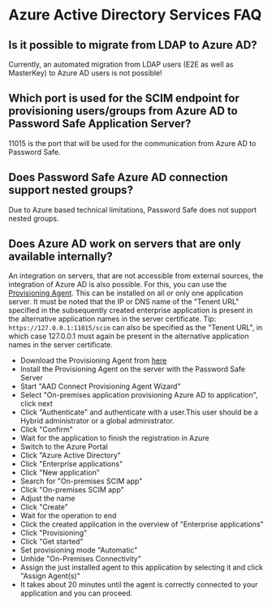 # Azure Active Directory Services FAQ

## Is it possible to migrate from LDAP to Azure AD?

Currently, an automated migration from LDAP users (E2E as well as MasterKey) to Azure AD users is not possible!

## Which port is used for the SCIM endpoint for provisioning users/groups from Azure AD to Password Safe Application Server?

11015 is the port that will be used for the communication from Azure AD to Password Safe.

## Does Password Safe Azure AD connection support nested groups?

Due to Azure based technical limitations, Password Safe does not support nested groups.

## Does Azure AD work on servers that are only available internally?

An integration on servers, that are not accessible from external sources, the integration of Azure AD is also possible. For this, you can use the [Provisioning Agent]({{url.azure_provisioning_agent_info}}). This can be installed on all or only one application server. It must be noted that the IP or DNS name of the "Tenent URL" specified in the subsequently created enterprise application is present in the alternative application names in the server certificate.
Tip: `https://127.0.0.1:11015/scim` can also be specified as the "Tenent URL", in which case 127.0.0.1 must again be present in the alternative application names in the server certificate.

- Download the Provisioning Agent from [here]({{url.azure_provisioning_agent_download}})
- Install the Provisioning Agent on the server with the Password Safe Server
- Start "AAD Connect Provisioning Agent Wizard"
- Select "On-premises application provisioning Azure AD to application", click next
- Click "Authenticate" and authenticate with a user.This user should be a Hybrid administrator or a global administrator.
- Click "Confirm"
- Wait for the application to finish the registration in Azure
- Switch to the Azure Portal
- Click "Azure Active Directory"
- Click "Enterprise applications"
- Click "New application"
- Search for "On-premises SCIM app"
- Click "On-premises SCIM app"
- Adjust the name
- Click "Create"
- Wait for the operation to end
- Click the created application in the overview of "Enterprise applications"
- Click "Provisioning"
- Click "Get started"
- Set provisioning mode "Automatic"
- Unhide "On-Premises Connectivity"
- Assign the just installed agent to this application by selecting it and click "Assign Agent(s)"
- It takes about 20 minutes until the agent is correctly connected to your application and you can proceed.
